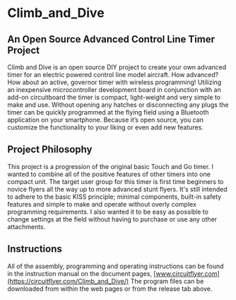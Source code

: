 # Climb_and_Dive

## An Open Source Advanced Control Line Timer Project

Climb and Dive is an open source DIY project to create your own advanced timer for an electric powered control line model aircraft.  How advanced?  How about an active, governor timer with wireless programming!  Utilizing an inexpensive microcontroller development board in conjunction with an add-on circuitboard the timer is compact, light-weight and very simple to make and use.   Without opening any hatches or disconnecting any plugs the timer can be quickly programmed at the flying field using a Bluetooth application on your smartphone.  Because it’s open source, you can customize the functionality to your liking or even add new features.

## Project Philosophy

This project is a progression of the original basic Touch and Go timer.  I wanted to combine all of the positive features of other timers into one compact unit.  The target user group for this timer is first time beginners to novice flyers all the way up to more advanced stunt flyers.  It's still intended to adhere to the basic KISS principle; minimal components, built-in safety features and simple to make and operate without overly complex programming requirements.  I also wanted it to be easy as possible to change settings at the field without having to purchase or use any other attachments.

## Instructions

All of the assembly, programming and operating instructions can be found in the instruction manual on the document pages, [www.circuitflyer.com](https://circuitflyer.com/Climb_and_Dive/)  The program files can be downloaded from within the web pages or from the release tab above.
